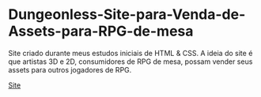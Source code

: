 # Dungeonless-Site-para-Venda-de-Assets-para-RPG-de-mesa
 Site criado durante meus estudos iniciais de HTML & CSS. A ideia do site é que artistas 3D e 2D, consumidores de RPG de mesa, possam vender seus assets para outros jogadores de RPG.

 [Site]([Landing%20Page/index.html](https://htmlpreview.github.io/?https://github.com/GuilhermeAbdalla/Dungeonless-Site-para-Venda-de-Assets-para-RPG-de-mesa/blob/main/Landing%20Page/index.html)https://htmlpreview.github.io/?https://github.com/GuilhermeAbdalla/Dungeonless-Site-para-Venda-de-Assets-para-RPG-de-mesa/blob/main/Landing%20Page/index.html)
